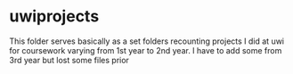 # uwiprojects
This folder serves basically as a set folders recounting projects I did at uwi for coursework varying from 1st year to 2nd year.
I have to add some from 3rd year but lost some files prior

